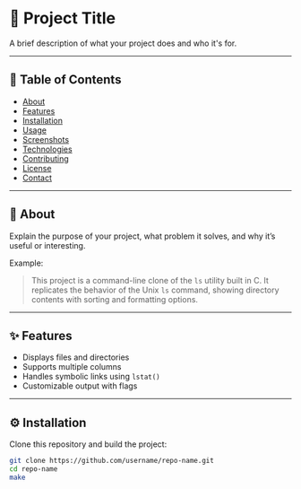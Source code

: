 # 🚀 Project Title

A brief description of what your project does and who it's for.

---

## 📂 Table of Contents

- [About](#about)
- [Features](#features)
- [Installation](#installation)
- [Usage](#usage)
- [Screenshots](#screenshots)
- [Technologies](#technologies)
- [Contributing](#contributing)
- [License](#license)
- [Contact](#contact)

---

## 🧠 About

Explain the purpose of your project, what problem it solves, and why it’s useful or interesting.

Example:
> This project is a command-line clone of the `ls` utility built in C. It replicates the behavior of the Unix `ls` command, showing directory contents with sorting and formatting options.

---

## ✨ Features

- Displays files and directories
- Supports multiple columns
- Handles symbolic links using `lstat()`
- Customizable output with flags

---

## ⚙️ Installation

Clone this repository and build the project:

```bash
git clone https://github.com/username/repo-name.git
cd repo-name
make
